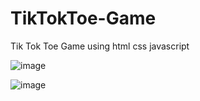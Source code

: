 # TikTokToe-Game
Tik Tok Toe Game using html css javascript

![image](https://user-images.githubusercontent.com/81063456/161752448-4c8eeead-9ae5-4ad2-b94f-91de3ea33479.png)



![image](https://user-images.githubusercontent.com/81063456/161752510-92810abf-f46a-4076-95e5-7d2f6b5369f5.png)
